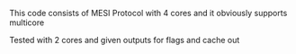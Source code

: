 This code consists of MESI Protocol with 4 cores and it obviously supports multicore 

Tested with 2 cores and given outputs for flags and cache out

